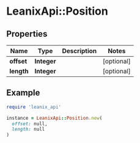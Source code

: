 # LeanixApi::Position

## Properties

| Name | Type | Description | Notes |
| ---- | ---- | ----------- | ----- |
| **offset** | **Integer** |  | [optional] |
| **length** | **Integer** |  | [optional] |

## Example

```ruby
require 'leanix_api'

instance = LeanixApi::Position.new(
  offset: null,
  length: null
)
```

